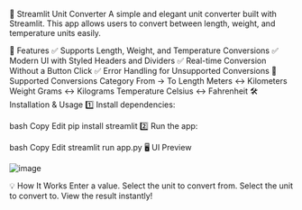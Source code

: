 🔄 Streamlit Unit Converter
A simple and elegant unit converter built with Streamlit. This app allows users to convert between length, weight, and temperature units easily.

🚀 Features
✅ Supports Length, Weight, and Temperature Conversions
✅ Modern UI with Styled Headers and Dividers
✅ Real-time Conversion Without a Button Click
✅ Error Handling for Unsupported Conversions
📌 Supported Conversions
Category	From → To
Length	Meters ↔ Kilometers
Weight	Grams ↔ Kilograms
Temperature	Celsius ↔ Fahrenheit
🛠 Installation & Usage
1️⃣ Install dependencies:

bash
Copy
Edit
pip install streamlit
2️⃣ Run the app:

bash
Copy
Edit
streamlit run app.py
🖥 UI Preview

![image](https://github.com/user-attachments/assets/f779194f-be80-4f21-96da-06ba66cd2c0f)



💡 How It Works
Enter a value.
Select the unit to convert from.
Select the unit to convert to.
View the result instantly!
